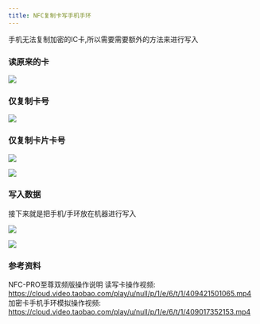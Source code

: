```yaml
---
title: NFC复制卡写手机手环
---
```


手机无法复制加密的IC卡,所以需要需要额外的方法来进行写入

### 读原来的卡

![](https://raw.githubusercontent.com/Xu-Hardy/image-host/master/20240225075543.png)



### 仅复制卡号

![](https://raw.githubusercontent.com/Xu-Hardy/image-host/master/20240225075512.png)

### 仅复制卡片卡号

![](https://raw.githubusercontent.com/Xu-Hardy/image-host/master/IMG_4586.jpg)

![](https://raw.githubusercontent.com/Xu-Hardy/image-host/master/20240225075428.png)


### 写入数据

接下来就是把手机/手环放在机器进行写入


![](https://raw.githubusercontent.com/Xu-Hardy/image-host/master/IMG_4588.JPG)


![](https://raw.githubusercontent.com/Xu-Hardy/image-host/master/IMG_4587.JPG)

### 参考资料
NFC-PRO至尊双频版操作说明
读写卡操作视频:
https://cloud.video.taobao.com/play/u/null/p/1/e/6/t/1/409421501065.mp4     
加密卡手机手环模拟操作视频:
https://cloud.video.taobao.com/play/u/null/p/1/e/6/t/1/409017352153.mp4
